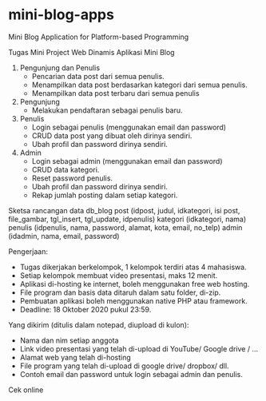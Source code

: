 # mini-blog-apps
Mini Blog Application for Platform-based Programming

Tugas Mini Project Web Dinamis
Aplikasi Mini Blog

1. Pengunjung dan Penulis
    - Pencarian data post dari semua penulis.
    - Menampilkan data post berdasarkan kategori dari semua penulis.
    - Menampilkan data post terbaru dari semua penulis
2. Pengunjung
    - Melakukan pendaftaran sebagai penulis baru.
3. Penulis
    - Login sebagai penulis (menggunakan email dan password)
    - CRUD data post yang dibuat oleh dirinya sendiri.
    - Ubah profil dan password dirinya sendiri.
4. Admin
    - Login sebagai admin (menggunakan email dan password)
    - CRUD data kategori.
    - Reset password penulis.
    - Ubah profil dan password dirinya sendiri.
    - Rekap jumlah posting dalam setiap kategori.

Sketsa rancangan data
db_blog 
post (idpost, judul, idkategori, isi post, file_gambar, tgl_insert, tgl_update, idpenulis)
kategori (idkategori, nama)
penulis (idpenulis, nama, password, alamat, kota, email, no_telp)
admin (idadmin, nama, email, password)

Pengerjaan: 
- Tugas dikerjakan berkelompok, 1 kelompok terdiri atas 4 mahasiswa.
- Setiap kelompok membuat video presentasi, maks 12 menit.
- Aplikasi di-hosting ke internet, boleh menggunakan free web hosting.
- File program dan basis data ditaruh dalam satu folder, di-zip.
- Pembuatan aplikasi boleh menggunakan native PHP atau framework.
- Deadline: 18 Oktober 2020 pukul 23:59. 

Yang dikirim (ditulis dalam notepad, diupload di kulon):
- Nama dan nim setiap anggota
- Link video presentasi yang telah di-upload di YouTube/ Google drive / ...
- Alamat web yang telah di-hosting
- File program yang telah di-upload di google drive/ dropbox/ dll.  
- Contoh email dan password untuk login sebagai admin dan penulis.

Cek online
